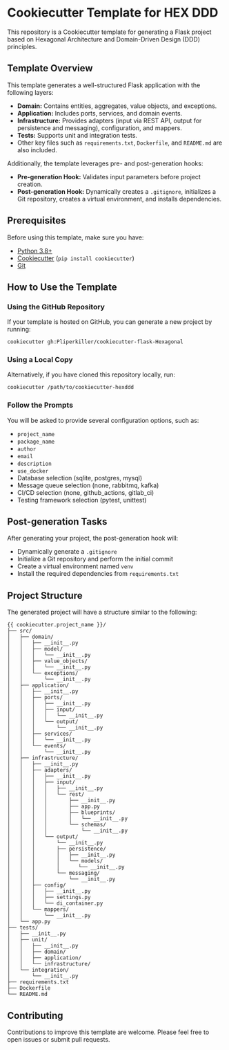 
# Cookiecutter Template for HEX DDD

This repository is a Cookiecutter template for generating a Flask project based on Hexagonal Architecture and Domain-Driven Design (DDD) principles.

## Template Overview

This template generates a well-structured Flask application with the following layers:
- **Domain:** Contains entities, aggregates, value objects, and exceptions.
- **Application:** Includes ports, services, and domain events.
- **Infrastructure:** Provides adapters (input via REST API, output for persistence and messaging), configuration, and mappers.
- **Tests:** Supports unit and integration tests.
- Other key files such as `requirements.txt`, `Dockerfile`, and `README.md` are also included.

Additionally, the template leverages pre- and post-generation hooks:
- **Pre-generation Hook:** Validates input parameters before project creation.
- **Post-generation Hook:** Dynamically creates a `.gitignore`, initializes a Git repository, creates a virtual environment, and installs dependencies.

## Prerequisites

Before using this template, make sure you have:
- [Python 3.8+](https://www.python.org/downloads/)
- [Cookiecutter](https://cookiecutter.readthedocs.io/en/latest/installation.html) (`pip install cookiecutter`)
- [Git](https://git-scm.com/downloads)

## How to Use the Template

### Using the GitHub Repository
If your template is hosted on GitHub, you can generate a new project by running:
```sh
cookiecutter gh:Pliperkiller/cookiecutter-flask-Hexagonal
```

### Using a Local Copy
Alternatively, if you have cloned this repository locally, run:
```sh
cookiecutter /path/to/cookiecutter-hexddd
```

### Follow the Prompts
You will be asked to provide several configuration options, such as:
- `project_name`
- `package_name`
- `author`
- `email`
- `description`
- `use_docker`
- Database selection (sqlite, postgres, mysql)
- Message queue selection (none, rabbitmq, kafka)
- CI/CD selection (none, github_actions, gitlab_ci)
- Testing framework selection (pytest, unittest)

## Post-generation Tasks

After generating your project, the post-generation hook will:
- Dynamically generate a `.gitignore`
- Initialize a Git repository and perform the initial commit
- Create a virtual environment named `venv`
- Install the required dependencies from `requirements.txt`

## Project Structure

The generated project will have a structure similar to the following:
```
{{ cookiecutter.project_name }}/
├── src/
│   ├── domain/
│   │   ├── __init__.py
│   │   ├── model/
│   │   │   └── __init__.py
│   │   ├── value_objects/
│   │   │   └── __init__.py
│   │   └── exceptions/
│   │       └── __init__.py
│   ├── application/
│   │   ├── __init__.py
│   │   ├── ports/
│   │   │   ├── __init__.py
│   │   │   ├── input/
│   │   │   │   └── __init__.py
│   │   │   └── output/
│   │   │       └── __init__.py
│   │   ├── services/
│   │   │   └── __init__.py
│   │   └── events/
│   │       └── __init__.py
│   ├── infrastructure/
│   │   ├── __init__.py
│   │   ├── adapters/
│   │   │   ├── __init__.py
│   │   │   ├── input/
│   │   │   │   ├── __init__.py
│   │   │   │   └── rest/
│   │   │   │       ├── __init__.py
│   │   │   │       ├── app.py
│   │   │   │       ├── blueprints/
│   │   │   │       │   └── __init__.py
│   │   │   │       └── schemas/
│   │   │   │           └── __init__.py
│   │   │   └── output/
│   │   │       └── __init__.py
│   │   │       ├── persistence/
│   │   │       │   ├── __init__.py
│   │   │       │   └── models/
│   │   │       │      └── __init__.py
│   │   │       └── messaging/
│   │   │           └── __init__.py
│   │   ├── config/
│   │   │   ├── __init__.py
│   │   │   ├── settings.py
│   │   │   └── di_container.py
│   │   └── mappers/
│   │       └── __init__.py
│   └── app.py
├── tests/
│   ├── __init__.py
│   ├── unit/
│   │   ├── __init__.py
│   │   ├── domain/
│   │   ├── application/
│   │   └── infrastructure/
│   └── integration/
│       └── __init__.py
├── requirements.txt
├── Dockerfile
└── README.md
```

## Contributing

Contributions to improve this template are welcome. Please feel free to open issues or submit pull requests.